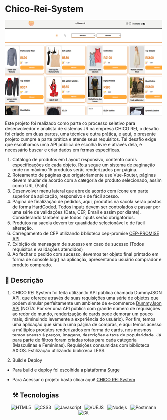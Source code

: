 # Chico-Rei-System

![preview](./readmepic.png)

Este projeto foi realizado como parte do processo seletivo para desenvolvedor e analista de sistemas JR na empresa CHICO REI, o desafio foi criado em duas partes, uma técnica e outra prática, e aqui, o presente projeto cumpre a parte prática e atende seus requisitos. Tal desafio exige que escolhamos uma API pública de escolha livre e através dela, é necessário buscar e criar dados em formas específicas.

1. Catálogo de produtos em Layout responsivo, contento cards especificações de cada objeto. Rota segue um sistema de paginação onde no máximo 15 produtos serão renderizados por página.
2. Roteamento de páginas que origatoriamente use Vue-Router, páginas devem mudar de acordo com a categoria de produto selecionado, assim como URL (Path)
3. Desenvolver menu lateral que abre de acordo com ícone em parte superior da aplicação, responsivo e de fácil acesso.
4. Página de finalização de pedidos, aqui, produtos na sacola serão postos de forma HardCoded. Todos inputs devem ser controlados e passar por uma série de validações (Data, CEP, Email e assim por diante). Considerando também que todos inputs serão obrigatórios.
5. Produtos na sacola devem ter quantidade selecionável e de fácil alteração.
6. Carregamento de CEP utilizando biblioteca cep-promise [CEP-PROMISE API](https://github.com/BrasilAPI/cep-promise)
7. Exibição de mensagem de sucesso em caso de sucesso (Todos requisitos e validações atendidos)
8. Ao fechar o pedido com sucesso, devemos ter objeto final printado em forma de console.log() na aplicação, apresentando usuário comprador e produto comprado.

## 📄 Descrição
1. CHICO REI System foi feita utilizando API pública chamada DummyJSON API, que oferece através de suas requisições uma série de objetos que podem simular perfeitamente um ambiente de e-commerce [DummyJson API](https://dummyjson.com/) (NOTA: Por ser uma API pública com grande número de requisições ao redor do mundo, renderização de cards pode demorar um pouco mais, diminuindo levemente a experiência do usuário). Por fim, temos uma aplicação que simula uma página de compras, e aqui temos acesso a múltiplos produtos renderizados em forma de cards, nos mesmos temos acesso à preços, imagens, descrições e taxa de popularidade. Já para parte de filtros foram criadas rotas para cada categoria (Masculinas e Femininas). Requisições consumidas com biblioteca AXIOS. Estilização utilizando biblioteca LESS.

2. Build e Deploy
- Para build e deploy foi escolhida a plataforma [Surge](https://surge.sh/)
- Para Acessar o projeto basta clicar aqui! [CHICO REI System](https://chicoreisystem.surge.sh/)


    ## ⚒️ Tecnologias

<div align="center">
 
   ![HTML5](https://img.shields.io/badge/HTML5-E34F26?style=for-the-badge&logo=html5&logoColor=white)
  &nbsp;
  ![CSS3](https://img.shields.io/badge/CSS3-1572B6?style=for-the-badge&logo=css3&logoColor=white)
  &nbsp;
  ![Javascript](https://img.shields.io/badge/JavaScript-F7DF1E?style=for-the-badge&logo=javascript&logoColor=black)
  &nbsp;
  ![VUEJS](https://img.shields.io/badge/VueJs-61DAFB?style=for-the-badge&logo=vue&logoColor=35495E)
  &nbsp;
  ![Nodejs](https://img.shields.io/badge/NodeJs-61DAFB?style=for-the-badge&logo=node&logoColor=35495E)
  &nbsp;
  ![Postmann](https://img.shields.io/badge/Postmann-323330?style=for-the-badge&logo=Postmann&logoColor=F7DF1E)
  ![Git](https://img.shields.io/badge/Git-171515?style=for-the-badge&logo=Git&logoColor=white)
</div>
